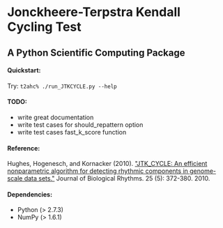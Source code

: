 Jonckheere-Terpstra Kendall Cycling Test
========================================
A Python Scientific Computing Package
-------------------------------------

#### Quickstart:
Try: `t2ahc% ./run_JTKCYCLE.py --help`

#### TODO:
* write great documentation
* write test cases for should_repattern option
* write test cases fast_k_score function

#### Reference:
Hughes, Hogenesch, and Kornacker (2010). ["JTK_CYCLE: An efficient nonparametric algorithm for detecting rhythmic components in genome-scale data sets."](http://www.ncbi.nlm.nih.gov/pubmed/20876817) Journal of Biological Rhythms. 25 (5): 372-380. 2010.

#### Dependencies:
* Python (> 2.7.3)
* NumPy (> 1.6.1)